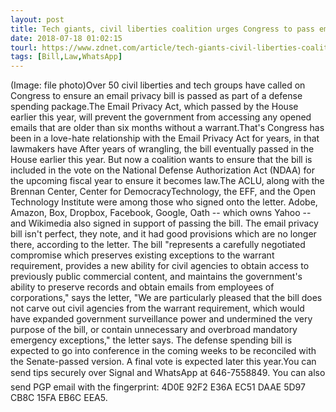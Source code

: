 ```yaml
---
layout: post
title: Tech giants, civil liberties coalition urges Congress to pass email privacy law
date: 2018-07-18 01:02:15
tourl: https://www.zdnet.com/article/tech-giants-civil-liberties-coalition-urges-congress-to-pass-email-privacy-law/
tags: [Bill,Law,WhatsApp]
---
```

(Image: file photo)Over 50 civil liberties and tech groups have called on Congress to ensure an email privacy bill is passed as part of a defense spending package.The Email Privacy Act, which passed by the House earlier this year, will prevent the government from accessing any opened emails that are older than six months without a warrant.That's Congress has been in a love-hate relationship with the Email Privacy Act for years, in that lawmakers have After years of wrangling, the bill eventually passed in the House earlier this year. But now a coalition wants to ensure that the bill is included in the vote on the National Defense Authorization Act (NDAA) for the upcoming fiscal year to ensure it becomes law.The ACLU, along with the Brennan Center, Center for DemocracyTechnology, the EFF, and the Open Technology Institute were among those who signed onto the letter. Adobe, Amazon, Box, Dropbox, Facebook, Google, Oath -- which owns Yahoo -- and Wikimedia also signed in support of passing the bill. The email privacy bill isn't perfect, they note, and it had good provisions which are no longer there, according to the letter. The bill "represents a carefully negotiated compromise which preserves existing exceptions to the warrant requirement, provides a new ability for civil agencies to obtain access to previously public commercial content, and maintains the government's ability to preserve records and obtain emails from employees of corporations," says the letter, "We are particularly pleased that the bill does not carve out civil agencies from the warrant requirement, which would have expanded government surveillance power and undermined the very purpose of the bill, or contain unnecessary and overbroad mandatory emergency exceptions," the letter says. The defense spending bill is expected to go into conference in the coming weeks to be reconciled with the Senate-passed version. A final vote is expected later this year.You can send tips securely over Signal and WhatsApp at 646-7558849. You can also send PGP email with the fingerprint: 4D0E 92F2 E36A EC51 DAAE 5D97 CB8C 15FA EB6C EEA5.